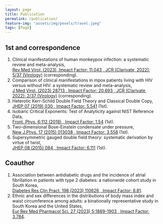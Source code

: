 ```yaml
---
layout: page
title: Publication
permalink: /publication/
feature-img: "assets/img/pexels/travel.jpeg"
tags: [Page]
---
```


## 1st and correspondence

1. Clinical manifestations of human monkeypox infection: a systematic review and meta-analysis,<br>
  [Rev Med Virol. (2023), Impact Factor: 11.043 , JCR (Clarivate, 2022): 5/37 (Virology)](https://doi.org/10.1002/rmv.2446) (corresponding).
1. Comparison of clinical manifestations in mpox patients living with HIV versus without HIV: a systematic review and meta-analysis,<br>
  [J Med Virol. (2023) 28713 , Impact Factor: 20.693 , JCR (Clarivate, 2022): 2/37 (Virology)](https://doi.org/10.1002/jmv.28713) (corresponding).
1. Heterotic Kerr-Schild Double Field Theory and Classical Double Copy,<br>
  [JHEP 07 (2019) 030 , Impact Factor: 5.541](https://doi.org/10.1007/JHEP07(2019)030) (1st).
1. Isobaric Critical Exponents: Test of Analyticity against NIST Reference Data, <br>
  [Front. Phys. 6:112 (2018) , Impact Factor: 1.54](https://doi.org/10.3389/fphy.2018.00112) (1st).
4. Two-dimensional Bose-Einstein condensate under pressure,<br>
  [New J.Phys. 17 (2015) 013038 , Impact Factor: 3.558](https://doi.org/10.1088/1367-2630/17/1/013038) (1st).
6. Supersymmetric gauged double field theory: systematic derivation by virtue of twist,<br>
  [JHEP 08 (2015) 084 , Impact Factor: 6.111](https://doi.org/10.1007/JHEP08(2015)084) (1st).

## Coauthor

1. Association between antidiabetic drugs and the incidence of atrial fibrillation in patients with type 2 diabetes: a nationwide cohort study in South Korea,<br>
  [Diabetes Res Clin Pract. 198 (2023) 110626 , Impact Factor: 8.81](https://doi.org/10.1016/j.diabres.2023.110626).
1. Ethnic and sex differences in the distributions of body mass index and waist circumference among adults: a binationally representative study in South Korea and the United States,<br>
  [Eur Rev Med Pharmacol Sci. 27 (2023) 5:1889-1903 , Impact Factor: 3.784](https://doi.org/10.26355/eurrev_202303_31555).
